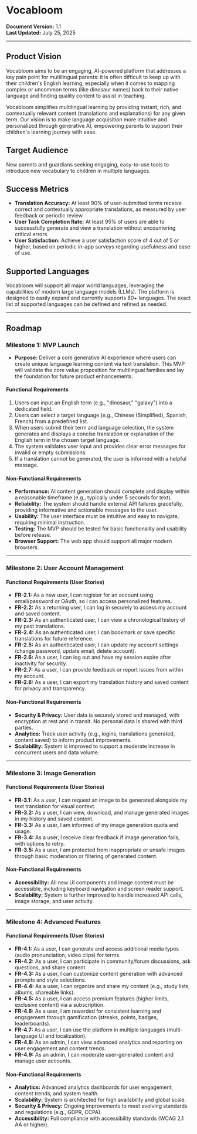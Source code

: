# Vocabloom

**Document Version:** 1.1  
**Last Updated:** July 25, 2025

---

## Product Vision
Vocabloom aims to be an engaging, AI-powered platform that addresses a key pain point for multilingual parents: it is often difficult to keep up with their children's English learning, especially when it comes to mapping complex or uncommon terms (like dinosaur names) back to their native language and finding quality content to assist in teaching.

Vocabloom simplifies multilingual learning by providing instant, rich, and contextually relevant content (translations and explanations) for any given term. Our vision is to make language acquisition more intuitive and personalized through generative AI, empowering parents to support their children's learning journey with ease.

## Target Audience
New parents and guardians seeking engaging, easy-to-use tools to introduce new vocabulary to children in multiple languages.

## Success Metrics
- **Translation Accuracy:** At least 90% of user-submitted terms receive correct and contextually appropriate translations, as measured by user feedback or periodic review.
- **User Task Completion Rate:** At least 95% of users are able to successfully generate and view a translation without encountering critical errors.
- **User Satisfaction:** Achieve a user satisfaction score of 4 out of 5 or higher, based on periodic in-app surveys regarding usefulness and ease of use.

## Supported Languages
Vocabloom will support all major world languages, leveraging the capabilities of modern large language models (LLMs). The platform is designed to easily expand and currently supports 80+ languages. The exact list of supported languages can be defined and refined as needed.

---

## Roadmap

### Milestone 1: MVP Launch
- **Purpose:** Deliver a core generative AI experience where users can create unique language learning content via text translation. This MVP will validate the core value proposition for multilingual families and lay the foundation for future product enhancements.

#### Functional Requirements
1. Users can input an English term (e.g., "dinosaur," "galaxy") into a dedicated field.
2. Users can select a target language (e.g., Chinese (Simplified), Spanish, French) from a predefined list.
3. When users submit their term and language selection, the system generates and displays a concise translation or explanation of the English term in the chosen target language.
4. The system validates user input and provides clear error messages for invalid or empty submissions.
5. If a translation cannot be generated, the user is informed with a helpful message.

#### Non-Functional Requirements
- **Performance:** AI content generation should complete and display within a reasonable timeframe (e.g., typically under 5 seconds for text).
- **Reliability:** The system should handle external API failures gracefully, providing informative and actionable messages to the user.
- **Usability:** The user interface must be intuitive and easy to navigate, requiring minimal instruction.
- **Testing:** The MVP should be tested for basic functionality and usability before release.
- **Browser Support:** The web app should support all major modern browsers.

---

### Milestone 2: User Account Management

#### Functional Requirements (User Stories)
- **FR-2.1:** As a new user, I can register for an account using email/password or OAuth, so I can access personalized features.
- **FR-2.2:** As a returning user, I can log in securely to access my account and saved content.
- **FR-2.3:** As an authenticated user, I can view a chronological history of my past translations.
- **FR-2.4:** As an authenticated user, I can bookmark or save specific translations for future reference.
- **FR-2.5:** As an authenticated user, I can update my account settings (change password, update email, delete account).
- **FR-2.6:** As a user, I can log out and have my session expire after inactivity for security.
- **FR-2.7:** As a user, I can provide feedback or report issues from within my account.
- **FR-2.8:** As a user, I can export my translation history and saved content for privacy and transparency.

#### Non-Functional Requirements
- **Security & Privacy:** User data is securely stored and managed, with encryption at rest and in transit. No personal data is shared with third parties.
- **Analytics:** Track user activity (e.g., logins, translations generated, content saved) to inform product improvements.
- **Scalability:** System is improved to support a moderate increase in concurrent users and data volume.

---

### Milestone 3: Image Generation

#### Functional Requirements (User Stories)
- **FR-3.1:** As a user, I can request an image to be generated alongside my text translation for visual context.
- **FR-3.2:** As a user, I can view, download, and manage generated images in my history and saved content.
- **FR-3.3:** As a user, I am informed of my image generation quota and usage.
- **FR-3.4:** As a user, I receive clear feedback if image generation fails, with options to retry.
- **FR-3.5:** As a user, I am protected from inappropriate or unsafe images through basic moderation or filtering of generated content.

#### Non-Functional Requirements
- **Accessibility:** All new UI components and image content must be accessible, including keyboard navigation and screen reader support.
- **Scalability:** System is further improved to handle increased API calls, image storage, and user activity.

---

### Milestone 4: Advanced Features

#### Functional Requirements (User Stories)
- **FR-4.1:** As a user, I can generate and access additional media types (audio pronunciation, video clips) for terms.
- **FR-4.2:** As a user, I can participate in community/forum discussions, ask questions, and share content.
- **FR-4.3:** As a user, I can customize content generation with advanced prompts and style selections.
- **FR-4.4:** As a user, I can organize and share my content (e.g., study lists, albums, shareable links).
- **FR-4.5:** As a user, I can access premium features (higher limits, exclusive content) via a subscription.
- **FR-4.6:** As a user, I am rewarded for consistent learning and engagement through gamification (streaks, points, badges, leaderboards).
- **FR-4.7:** As a user, I can use the platform in multiple languages (multi-language UI and localization).
- **FR-4.8:** As an admin, I can view advanced analytics and reporting on user engagement and content trends.
- **FR-4.9:** As an admin, I can moderate user-generated content and manage user accounts.

#### Non-Functional Requirements
- **Analytics:** Advanced analytics dashboards for user engagement, content trends, and system health.
- **Scalability:** System is architected for high availability and global scale.
- **Security & Privacy:** Ongoing improvements to meet evolving standards and regulations (e.g., GDPR, CCPA).
- **Accessibility:** Full compliance with accessibility standards (WCAG 2.1 AA or higher).